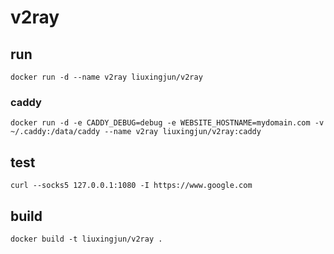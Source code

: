 # v2ray

## run 
```
docker run -d --name v2ray liuxingjun/v2ray
```
### caddy

```
docker run -d -e CADDY_DEBUG=debug -e WEBSITE_HOSTNAME=mydomain.com -v ~/.caddy:/data/caddy --name v2ray liuxingjun/v2ray:caddy
```

## test 
```
curl --socks5 127.0.0.1:1080 -I https://www.google.com
```
## build 

```
docker build -t liuxingjun/v2ray .
```